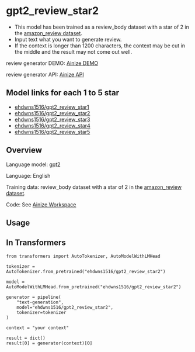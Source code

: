 # gpt2_review_star2

* This model has been trained as a review_body dataset with a star of 2 in the [amazon_review dataset](https://huggingface.co/datasets/amazon_reviews_multi).
* Input text what you want to generate review.
* If the context is longer than 1200 characters, the context may be cut in the middle and the result may not come out well.

review generator DEMO: [Ainize DEMO](https://main-review-generator-ehdwns1516.endpoint.ainize.ai/)

review generator API: [Ainize API](https://ainize.web.app/redirect?git_repo=https://github.com/ehdwns1516/review_generator)

## Model links for each 1 to 5 star
* [ehdwns1516/gpt2_review_star1](https://huggingface.co/ehdwns1516/gpt2_review_star1)
* [ehdwns1516/gpt2_review_star2](https://huggingface.co/ehdwns1516/gpt2_review_star2)
* [ehdwns1516/gpt2_review_star3](https://huggingface.co/ehdwns1516/gpt2_review_star3)
* [ehdwns1516/gpt2_review_star4](https://huggingface.co/ehdwns1516/gpt2_review_star4)
* [ehdwns1516/gpt2_review_star5](https://huggingface.co/ehdwns1516/gpt2_review_star5)

## Overview

Language model: [gpt2](https://huggingface.co/gpt2)

Language: English

Training data: review_body dataset with a star of 2 in the [amazon_review dataset](https://huggingface.co/datasets/amazon_reviews_multi).

Code: See [Ainize Workspace](https://ainize.ai/workspace/create?imageId=hnj95592adzr02xPTqss&git=https://github.com/ehdwns1516/gpt2_review_fine-tunning_note)

## Usage
## In Transformers

```
from transformers import AutoTokenizer, AutoModelWithLMHead
  
tokenizer = AutoTokenizer.from_pretrained("ehdwns1516/gpt2_review_star2")

model = AutoModelWithLMHead.from_pretrained("ehdwns1516/gpt2_review_star2")

generator = pipeline(
    "text-generation",
    model="ehdwns1516/gpt2_review_star2",
    tokenizer=tokenizer
)

context = "your context"

result = dict()
result[0] = generator(context)[0]
```
